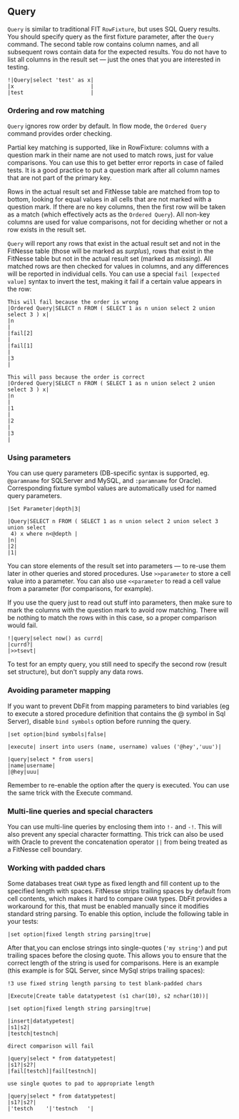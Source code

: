 
## Query

`Query` is similar to traditional FIT `RowFixture`, but uses SQL Query results. You should specify query as the first fixture parameter, after the `Query` command. The second table row contains column names, and all subsequent rows contain data for the expected results. You do not have to list all columns in the result set — just the ones that you are interested in testing.

    !|Query|select 'test' as x|
    |x                        |
    |test                     |

### Ordering and row matching

`Query` ignores row order by default. In flow mode, the `Ordered Query` command provides order checking.

Partial key matching is supported, like in RowFixture: columns with a question mark in their name are not used to match rows, just for value comparisons. You can use this to get better error reports in case of failed tests. It is a good practice to put a question mark after all column names that are not part of the primary key.

Rows in the actual result set and FitNesse table are matched from top to bottom, looking for equal values in all cells that are not marked with a question mark. If there are no key columns, then the first row will be taken as a match (which effectively acts as the `Ordered Query`). All non-key columns are used for value comparisons, not for deciding whether or not a row exists in the result set.

`Query` will report any rows that exist in the actual result set and not in the FitNesse table (those will be marked as *surplus*), rows that exist in the FitNesse table but not in the actual result set (marked as *missing*). All matched rows are then checked for values in columns, and any differences will be reported in individual cells. You can use a special `fail [expected value]` syntax to invert the test, making it fail if a certain value appears in the row:

    This will fail because the order is wrong
    |Ordered Query|SELECT n FROM ( SELECT 1 as n union select 2 union select 3 ) x|
    |n                                                                            |
    |fail[2]                                                                      |
    |fail[1]                                                                      |
    |3                                                                            |

    This will pass because the order is correct
    |Ordered Query|SELECT n FROM ( SELECT 1 as n union select 2 union select 3 ) x|
    |n                                                                            |
    |1                                                                            |
    |2                                                                            |
    |3                                                                            |

### Using parameters

You can use query parameters (DB-specific syntax is supported, eg. `@paramname` for SQLServer and MySQL, and `:paramname` for Oracle). Corresponding fixture symbol values are automatically used for named query parameters.

    |Set Parameter|depth|3|

    |Query|SELECT n FROM ( SELECT 1 as n union select 2 union select 3 union select
     4) x where n<@depth |
    |n|
    |2|
    |1|

You can store elements of the result set into parameters — to re-use them later in other queries and stored procedures. Use `>>parameter` to store a cell value into a parameter. You can also use `<<parameter` to read a cell value from a parameter (for comparisons, for example).

If you use the query just to read out stuff into parameters, then make sure to mark the columns with the question mark to avoid row matching. There will be nothing to match the rows with in this case, so a proper comparison would fail.

    !|query|select now() as currd|
    |currd?|
    |>>tsevt|

To test for an empty query, you still need to specify the second row (result set structure), but don't supply any data rows.

### Avoiding parameter mapping

If you want to prevent DbFit from mapping parameters to bind variables (eg to execute a stored procedure definition that contains the @ symbol in Sql Server), disable `bind symbols` option before running the query.

    |set option|bind symbols|false|

    |execute| insert into users (name, username) values ('@hey','uuu')|

    |query|select * from users|
    |name|username|
    |@hey|uuu|

Remember to re-enable the option after the query is executed. You can use the same trick with the Execute command.

### Multi-line queries and special characters

You can use multi-line queries by enclosing them into `!-` and `-!`. This will also prevent any special character formatting. This trick can also be used with Oracle to prevent the concatenation operator `||` from being treated as a FitNesse cell boundary.

### Working with padded chars

Some databases treat `CHAR` type as fixed length and fill content up to the specified length with spaces. FitNesse strips trailing spaces by default from cell contents, which makes it hard to compare `CHAR` types. DbFit provides a workaround for this, that must be enabled manually since it modifies standard string parsing. To enable this option, include the following table in your tests:

    |set option|fixed length string parsing|true|

After that,you can enclose strings into single-quotes (`'my string'`) and put trailing spaces before the closing quote. This allows you to ensure that the correct length of the string is used for comparisons. Here is an example (this example is for SQL Server, since MySql strips trailing spaces):

    !3 use fixed string length parsing to test blank-padded chars

    |Execute|Create table datatypetest (s1 char(10), s2 nchar(10))|

    |set option|fixed length string parsing|true|

    |insert|datatypetest|
    |s1|s2|
    |testch|testnch|

    direct comparison will fail

    |query|select * from datatypetest|
    |s1?|s2?|
    |fail[testch]|fail[testnch]|

    use single quotes to pad to appropriate length

    |query|select * from datatypetest|
    |s1?|s2?|
    |'testch    '|'testnch   '|

